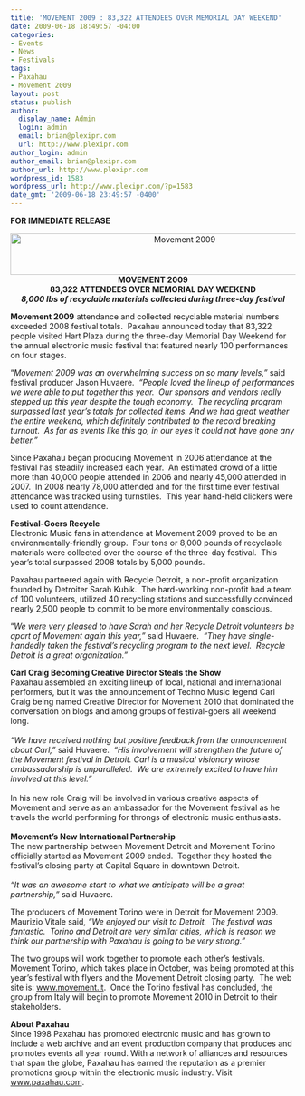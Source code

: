```yaml
---
title: 'MOVEMENT 2009 : 83,322 ATTENDEES OVER MEMORIAL DAY WEEKEND'
date: 2009-06-18 18:49:57 -04:00
categories:
- Events
- News
- Festivals
tags:
- Paxahau
- Movement 2009
layout: post
status: publish
author:
  display_name: Admin
  login: admin
  email: brian@plexipr.com
  url: http://www.plexipr.com
author_login: admin
author_email: brian@plexipr.com
author_url: http://www.plexipr.com
wordpress_id: 1583
wordpress_url: http://www.plexipr.com/?p=1583
date_gmt: '2009-06-18 23:49:57 -0400'
---
```


<p><strong>FOR IMMEDIATE RELEASE </strong></p>
<p style="text-align: center;"><a href="http://www.paxahau.com"><img class="size-full wp-image-1584 aligncenter" title="Movement 2009" src="http://www.plexipr.com/wp-content/uploads/2009/06/plexipr_Movement09logo_3.jpg" alt="Movement 2009" width="600" height="73" /></a><br />
<strong>MOVEMENT 2009<br />
83,322 ATTENDEES OVER MEMORIAL DAY WEEKEND<br />
<em>8,000 lbs of recyclable materials collected during three-day festival</em></strong></p>
<p><strong>Movement 2009</strong> attendance and collected recyclable material numbers exceeded 2008 festival totals.  Paxahau announced today that 83,322 people visited Hart Plaza during the three-day Memorial Day Weekend for the annual electronic music festival that featured nearly 100 performances on four stages.</p>
<p>“<em>Movement 2009 was an overwhelming success on so many levels,”</em> said festival producer Jason Huvaere.  <em>“People loved the lineup of performances we were able to put together this year.  Our sponsors and vendors really stepped up this year despite the tough economy.  The recycling program surpassed last year’s totals for collected items. And we had great weather the entire weekend, which definitely contributed to the record breaking turnout.  As far as events like this go, in our eyes it could not have gone any better.”</em></p>
<p>Since Paxahau began producing Movement in 2006 attendance at the festival has steadily increased each year.  An estimated crowd of a little more than 40,000 people attended in 2006 and nearly 45,000 attended in 2007.  In 2008 nearly 78,000 attended and for the first time ever festival attendance was tracked using turnstiles.  This year hand-held clickers were used to count attendance.</p>
<p><strong>Festival-Goers Recycle </strong><br />
Electronic Music fans in attendance at Movement 2009 proved to be an environmentally-friendly group.  Four tons or 8,000 pounds of recyclable materials were collected over the course of the three-day festival.  This year’s total surpassed 2008 totals by 5,000 pounds.</p>
<p>Paxahau partnered again with Recycle Detroit, a non-profit organization founded by Detroiter Sarah Kubik.  The hard-working non-profit had a team of 100 volunteers, utilized 40 recycling stations and successfully convinced nearly 2,500 people to commit to be more environmentally conscious.</p>
<p>“<em>We were very pleased to have Sarah and her Recycle Detroit volunteers be apart of Movement again this year,”</em> said Huvaere.  <em>“They have single-handedly taken the festival’s recycling program to the next level.  Recycle Detroit is a great organization.”</em></p>
<p><strong>Carl Craig Becoming Creative Director Steals the Show</strong><br />
Paxahau assembled an exciting lineup of local, national and international performers, but it was the announcement of Techno Music legend Carl Craig being named Creative Director for Movement 2010 that dominated the conversation on blogs and among groups of festival-goers all weekend long.<br />
<em><br />
“We have received nothing but positive feedback from the announcement about Carl,”</em> said Huvaere.  <em>“His involvement will strengthen the future of the Movement festival in Detroit. Carl is a musical visionary whose ambassadorship is unparalleled.  We are extremely excited to have him involved at this level.”<br />
</em><br />
In his new role Craig will be involved in various creative aspects of Movement and serve as an ambassador for the Movement festival as he travels the world performing for throngs of electronic music enthusiasts.<br />
<strong><br />
Movement’s New International Partnership</strong><br />
The new partnership between Movement Detroit and Movement Torino officially started as Movement 2009 ended.  Together they hosted the festival’s closing party at Capital Square in downtown Detroit.<br />
<em><br />
“It was an awesome start to what we anticipate will be a great partnership,”</em> said Huvaere.</p>
<p>The producers of Movement Torino were in Detroit for Movement 2009. Maurizio Vitale said, <em>“We enjoyed our visit to Detroit.  The festival was fantastic.  Torino and Detroit are very similar cities, which is reason we think our partnership with Paxahau is going to be very strong.”</em></p>
<p>The two groups will work together to promote each other’s festivals.  Movement Torino, which takes place in October, was being promoted at this year’s festival with flyers and the Movement Detroit closing party.  The web site is: <a href="http://">www.movement.it</a>.  Once the Torino festival has concluded, the group from Italy will begin to promote Movement 2010 in Detroit to their stakeholders.</p>
<p><strong>About Paxahau </strong><br />
Since 1998 Paxahau has promoted electronic music and has grown to include a web archive and an event production company that produces and promotes events all year round. With a network of alliances and resources that span the globe, Paxahau has earned the reputation as a premier promotions group within the electronic music industry. Visit <a href="http://">www.paxahau.com</a>.</p>
